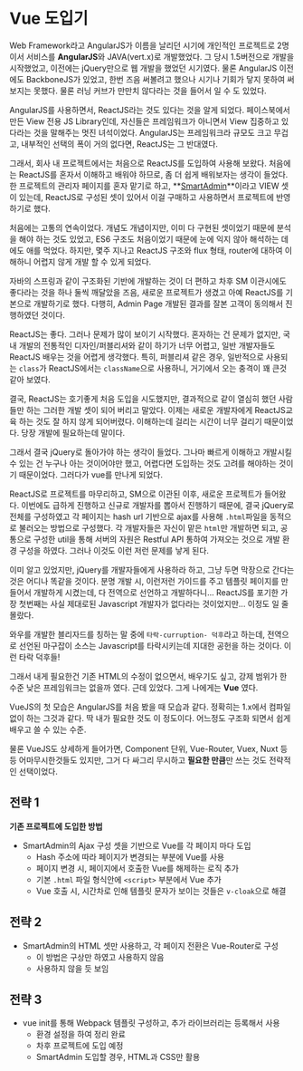 Vue 도입기
=====
Web Framework라고 AngularJS가 이름을 날리던 시기에 개인적인 프로젝트로 2명이서 서비스를 **AngularJS**와 JAVA(vert.x)로 개발했었다. 그 당시 1.5버전으로 개발을 시작했었고, 이전에는 jQuery만으로 웹 개발을 했었던 시기였다.
물론 AngularJS 이전에도 BackboneJS가 있었고, 한번 즈음 써볼려고 했으나 시기나 기회가 닿지 못하여 써보지는 못했다. 물론 러닝 커브가 만만치 않다라는 것을 들어서 일 수 도 있었다.

AngularJS를 사용하면서, ReactJS라는 것도 있다는 것을 알게 되었다. 페이스북에서 만든 View 전용 JS Library인데, 자신들은 프레임워크가 아니면서 View 집중하고 있다라는 것을 말해주는 멋진 녀석이었다. AngularJS는 프레임워크라 규모도 크고 무겁고, 내부적인 선택의 폭이 거의 없다면, ReactJS는 그 반대였다.

그래서, 회사 내 프로젝트에서는 처음으로 ReactJS를 도입하여 사용해 보왔다. 처음에는 ReactJS를 혼자서 이해하고 배워야 하므로, 좀 더 쉽게 배워보자는 생각이 들었다. 한 프로젝트의 관리자 페이지를 혼자 맡기로 하고, **[SmartAdmin](https://wrapbootstrap.com/theme/smartadmin-responsive-webapp-WB0573SK0)**이라고 VIEW 셋이 있는데, ReactJS로 구성된 셋이 있어서 이걸 구매하고 사용하면서 프로젝트에 반영하기로 했다.

처음에는 고통의 연속이었다. 개념도 개념이지만, 이미 다 구현된 셋이었기 때문에 분석을 해야 하는 것도 있었고, ES6 구조도 처음이었기 때문에 눈에 익지 않아 해석하는 데에도 애를 먹었다. 하지만, 몇주 지나고 ReactJS 구조와 flux 형태, router에 대하여 이해하니 어렵지 않게 개발 할 수 있게 되었다.

자바의 스프링과 같이 구조화된 기반에 개발하는 것이 더 편하고 차후 SM 이관시에도 좋다라는 것을 하나 둘씩 깨달았을 즈음, 새로운 프로젝트가 생겼고 아예 ReactJS를 기본으로 개발하기로 했다. 다행히, Admin Page 개발된 결과를 잘본 고객이 동의해서 진행하였던 것이다.

ReactJS는 좋다. 그러나 문제가 많이 보이기 시작했다. 혼자하는 건 문제가 없지만, 국내 개발의 전통적인 디자인/퍼블리셔와 같이 하기가 너무 어렵고, 일반 개발자들도 ReactJS 배우는 것을 어렵게 생각했다. 특히, 퍼블리셔 같은 경우, 일반적으로 사용되는 `class`가 ReactJS에서는 `className`으로 사용하니, 거기에서 오는 충격이 꽤 큰것 같아 보였다.

결국, ReactJS는 호기좋게 처음 도입을 시도했지만, 결과적으로 같이 열심히 했던 사람들만 하는 그러한 개발 셋이 되어 버리고 말았다. 이제는 새로운 개발자에게 ReactJS교육 하는 것도 잘 하지 않게 되어버렸다. 이해하는데 걸리는 시간이 너무 걸리기 때문이었다. 당장 개발에 필요하는데 말이다.

그래서 결국 jQuery로 돌아가야 하는 생각이 들었다. 그나마 빠르게 이해하고 개발시킬 수 있는 건 누구나 아는 것이어야만 했고, 어렵다면 도입하는 것도 고려를 해야하는 것이기 때문이었다. 그러다가 vue를 만나게 되었다.

ReactJS로 프로젝트를 마무리하고, SM으로 이관된 이후, 새로운 프로젝트가 들어왔다. 이번에도 급하게 진행하고 신규로 개발자를 뽑아서 진행하기 때문에, 결국 jQuery로 전체를 구성하였고 각 페이지는 hash url 기반으로 ajax를 사용해 `.html`파일을 동적으로 불러오는 방법으로 구성했다. 각 개발자들은 자신이 맡은 `html`만 개발하면 되고, 공통으로 구성한 util을 통해 서버의 자원은 Restful API 통하여 가져오는 것으로 개발 환경 구성을 하였다. 그러나 이것도 이런 저런 문제를 낳게 된다.

이미 알고 있었지만, jQuery를 개발자들에게 사용하라 하고, 그냥 두면 막장으로 간다는 것은 어디나 똑같을 것이다. 분명 개발 시, 이런저런 가이드를 주고 템플릿 페이지를 만들어서 개발하게 시켰는데, 다 전역으로 선언하고 개발하다니... ReactJS를 포기한 가장 첫번째는 사실 제대로된 Javascript 개발자가 없다라는 것이었지만... 이정도 일 줄 몰랐다.

와우를 개발한 블리자드를 칭하는 말 중에 `타락-curruption- 덕후`라고 하는데, 전역으로 선언된 마구잡이 소스는 Javascript를 타락시키는데 지대한 공헌을 하는 것이다. 이런 타락 덕후들!

그래서 내게 필요한건 기존 HTML의 수정이 없으면서, 배우기도 싶고, 강제 범위가 한 수준 낮은 프레임워크는 없을까 였다. 근데 있었다. 그게 나에게는 **Vue** 였다.

VueJS의 첫 모습은 AngularJS를 처음 봤을 때 모습과 같다. 정확히는 1.x에서 컴파일 없이 하는 그것과 같다. 딱 내가 필요한 것도 이 정도이다. 어느정도 구조화 되면서 쉽게 배우고 쓸 수 있는 수준.

물론 VueJS도 상세하게 들어가면, Component 단위, Vue-Router, Vuex, Nuxt 등등 어마무시한것들도 있지만, 그거 다 싸그리 무시하고 **필요한 만큼**만 쓰는 것도 전략적인 선택이었다.

전략 1
----
**기존 프로젝트에 도입한 방법**

* SmartAdmin의 Ajax 구성 셋을 기반으로 Vue를 각 페이지 마다 도입
	* Hash 주소에 따라 페이지가 변경되는 부분에 Vue를 사용
	* 페이지 변경 시, 페이지에서 호출한 Vue를 해제하는 로직 추가
	* 기본 `.html` 파일 형식안에 `<script>` 부분에서 Vue 추가
	* Vue 호출 시, 시간차로 인해 템플릿 문자가 보이는 것들은 `v-cloak`으로 해결

전략 2
----
* SmartAdmin의 HTML 셋만 사용하고, 각 페이지 전환은 Vue-Router로 구성
	* 이 방법은 구상만 하였고 사용하지 않음
	* 사용하지 않을 듯 보임

전략 3
----
* vue init를 통해 Webpack 템플릿 구성하고, 추가 라이브러리는 등록해서 사용
	* 환경 설정을 하여 정리 완료
	* 차후 프로젝트에 도입 예정
	* SmartAdmin 도입할 경우, HTML과 CSS만 활용